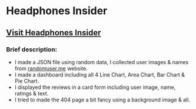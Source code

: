 # Headphones Insider

## [Visit Headphones Insider](https://headphones-insider-sajidjrahman.netlify.app/)

### Brief description:

* I made a JSON file using random data, I collected user images & names from [randomuser.me](randomuser.me) website.
* I made a dashboard including all 4 Line Chart, Area Chart, Bar Chart & Pie Chart.
* I displayed the reviews in a card form including user image, name, ratings & text.
* I tried to made the 404 page a bit fancy using a background image & all.